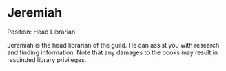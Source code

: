 # Jeremiah

Position: Head Librarian

Jeremiah is the head librarian of the guild. 
He can assist you with research and finding information. 
Note that any damages to the books may result in rescinded library privileges. 